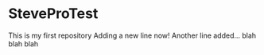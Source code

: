 # SteveProTest
This is my first repository
Adding a new line now!
Another line added...
blah blah blah